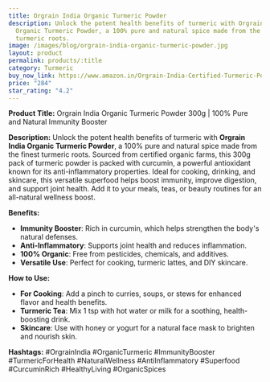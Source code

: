 ```yaml
---
title: Orgrain India Organic Turmeric Powder
description: Unlock the potent health benefits of turmeric with Orgrain India
  Organic Turmeric Powder, a 100% pure and natural spice made from the finest
  turmeric roots.
image: /images/blog/orgrain-india-organic-turmeric-powder.jpg
layout: product
permalink: products/:title
category: Turmeric
buy_now_link: https://www.amazon.in/Orgrain-India-Certified-Turmeric-Powder-300/dp/B0813SSKZ1/ref=sr_1_31?crid=1IBX4K52DVNNJ&tag=ayushmonk-21
price: "284"
star_rating: "4.2"
---
```

**Product Title:** Orgrain India Organic Turmeric Powder 300g | 100% Pure and Natural Immunity Booster

**Description:**
Unlock the potent health benefits of turmeric with **Orgrain India Organic Turmeric Powder**, a 100% pure and natural spice made from the finest turmeric roots. Sourced from certified organic farms, this 300g pack of turmeric powder is packed with curcumin, a powerful antioxidant known for its anti-inflammatory properties. Ideal for cooking, drinking, and skincare, this versatile superfood helps boost immunity, improve digestion, and support joint health. Add it to your meals, teas, or beauty routines for an all-natural wellness boost.

**Benefits:**
- **Immunity Booster**: Rich in curcumin, which helps strengthen the body's natural defenses.
- **Anti-Inflammatory**: Supports joint health and reduces inflammation.
- **100% Organic**: Free from pesticides, chemicals, and additives.
- **Versatile Use**: Perfect for cooking, turmeric lattes, and DIY skincare.

**How to Use:**
- **For Cooking**: Add a pinch to curries, soups, or stews for enhanced flavor and health benefits.
- **Turmeric Tea**: Mix 1 tsp with hot water or milk for a soothing, health-boosting drink.
- **Skincare**: Use with honey or yogurt for a natural face mask to brighten and nourish skin.

**Hashtags:**
#OrgrainIndia #OrganicTurmeric #ImmunityBooster #TurmericForHealth #NaturalWellness #AntiInflammatory #Superfood #CurcuminRich #HealthyLiving #OrganicSpices
